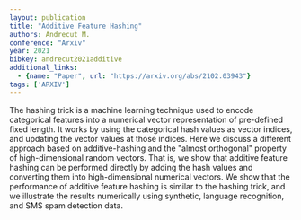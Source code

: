 ```yaml
---
layout: publication
title: "Additive Feature Hashing"
authors: Andrecut M.
conference: "Arxiv"
year: 2021
bibkey: andrecut2021additive
additional_links:
  - {name: "Paper", url: "https://arxiv.org/abs/2102.03943"}
tags: ['ARXIV']
---
```

The hashing trick is a machine learning technique used to encode categorical
features into a numerical vector representation of pre-defined fixed length. It
works by using the categorical hash values as vector indices, and updating the
vector values at those indices. Here we discuss a different approach based on
additive-hashing and the "almost orthogonal" property of high-dimensional random
vectors. That is, we show that additive feature hashing can be performed
directly by adding the hash values and converting them into high-dimensional
numerical vectors. We show that the performance of additive feature hashing is
similar to the hashing trick, and we illustrate the results numerically using
synthetic, language recognition, and SMS spam detection data.
